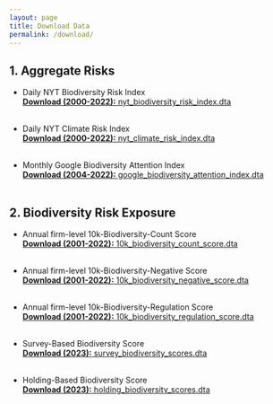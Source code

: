 ```yaml
---
layout: page
title: Download Data
permalink: /download/
---
```


## 1. Aggregate Risks<br>
+  Daily NYT Biodiversity Risk Index<br>
<a href="/data/nyt_biodiversity_risk_index.dta" target="_blank"><strong>Download (2000-2022):</strong> nyt_biodiversity_risk_index.dta</a><br><br>

+  Daily NYT Climate Risk Index<br>
<a href="/data/nyt_climate_risk_index.dta" target="_blank"><strong>Download (2000-2022):</strong> nyt_climate_risk_index.dta</a><br><br>


+  Monthly Google Biodiversity Attention Index<br>
<a href="/data/google_biodiversity_attention_index.dta" target="_blank"><strong>Download (2004-2022):</strong> google_biodiversity_attention_index.dta</a><br><br>

## 2. Biodiversity Risk Exposure<br>

+  Annual firm-level 10k-Biodiversity-Count Score<br>
<a href="/data/10k_biodiversity_count_score.dta" target="_blank"><strong>Download (2001-2022):</strong> 10k_biodiversity_count_score.dta</a><br><br>

+  Annual firm-level 10k-Biodiversity-Negative Score<br>
<a href="/data/10k_biodiversity_negative_score.dta" target="_blank"><strong>Download (2001-2022):</strong> 10k_biodiversity_negative_score.dta</a><br><br>

+  Annual firm-level 10k-Biodiversity-Regulation Score<br>
<a href="/data/10k_biodiversity_regulation_score.dta" target="_blank"><strong>Download (2001-2022):</strong> 10k_biodiversity_regulation_score.dta</a><br><br>

+  Survey-Based Biodiversity Score<br>
<a href="/data/survey_biodiversity_scores.dta" target="_blank"><strong>Download (2023):</strong> survey_biodiversity_scores.dta</a><br><br>

+  Holding-Based Biodiversity Score<br>
<a href="/data/holding_biodiversity_scores.dta" target="_blank"><strong>Download (2023):</strong> holding_biodiversity_scores.dta</a><br><br>
